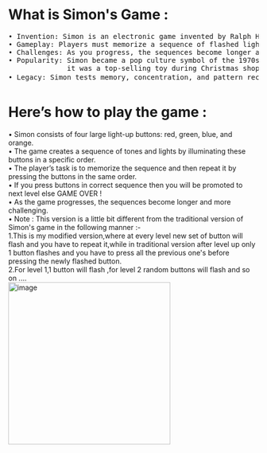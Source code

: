 # What is Simon's Game :
<pre>
&bull; Invention: Simon is an electronic game invented by Ralph H. Baer and Howard J. Morrison in 1978.
&bull; Gameplay: Players must memorize a sequence of flashed lights on four large buttons.Repeat the sequence correctly to advance.
&bull; Challenges: As you progress, the sequences become longer and more complex.
&bull; Popularity: Simon became a pop culture symbol of the 1970s and 1980s.Launched at Studio 54,
              it was a top-selling toy during Christmas shopping seasons.
&bull; Legacy: Simon tests memory, concentration, and pattern recognition skills, captivating generations of players. 🎮✨
</pre>
# Here’s how to play the game :
&bull; Simon consists of four large light-up buttons: red, green, blue, and orange.<br>
&bull; The game creates a sequence of tones and lights by illuminating these buttons in a specific order.<br>
&bull; The player’s task is to memorize the sequence and then repeat it by pressing the buttons in the same order.<br>
&bull; If you press buttons in correct sequence then you will be promoted to next level else GAME OVER !<br>
&bull; As the game progresses, the sequences become longer and more challenging.<br>
&bull; Note : This version is a little bit different from the traditional version of Simon's game in the following manner :-<br>
  1.This is my modified version,where at every level new set of button will flash and you have to repeat it,while in traditional version after level up only 1 button flashes
    and you have to press all the previous one's before pressing the newly flashed button.<br>
  2.For level 1,1 button will flash ,for level 2 random buttons will flash and so on ....<br>
<img width="326" style="margin:auto" alt="image" src="https://github.com/SatyamR196/Simons-Game/assets/157214562/4ece69ce-566b-49e3-a1de-4be0047675f7">
